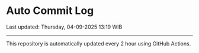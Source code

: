 # Auto Commit Log

Last updated: Thursday, 04-09-2025 13:19 WIB

---

This repository is automatically updated every 2 hour using GitHub Actions.
